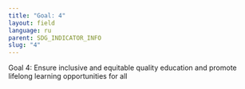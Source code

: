 ```yaml
---
title: "Goal: 4"
layout: field
language: ru
parent: SDG_INDICATOR_INFO
slug: "4"
---
```

Goal 4: Ensure inclusive and equitable quality education and promote lifelong learning opportunities for all